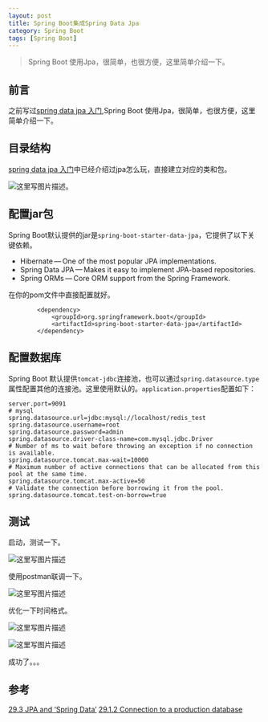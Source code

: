 ```yaml
---
layout: post
title: Spring Boot集成Spring Data Jpa
category: Spring Boot 
tags: [Spring Boot]
---
```

>Spring Boot 使用Jpa，很简单，也很方便，这里简单介绍一下。



## 前言
 
 之前写过[spring data jpa 入门](http://blog.csdn.net/rickyit/article/details/54378695),Spring Boot 使用Jpa，很简单，也很方便，这里简单介绍一下。

## 目录结构

[spring data jpa 入门](http://blog.csdn.net/rickyit/article/details/54378695)中已经介绍过jpa怎么玩，直接建立对应的类和包。

![这里写图片描述](http://img.blog.csdn.net/20170612183748095?watermark/2/text/aHR0cDovL2Jsb2cuY3Nkbi5uZXQvUmlja3lJVA==/font/5a6L5L2T/fontsize/400/fill/I0JBQkFCMA==/dissolve/70/gravity/SouthEast)。

## 配置jar包

Spring Boot默认提供的jar是`spring-boot-starter-data-jpa`，它提供了以下关键依赖。

* Hibernate — One of the most popular JPA implementations.
* Spring Data JPA — Makes it easy to implement JPA-based repositories.
* Spring ORMs — Core ORM support from the Spring Framework.

在你的pom文件中直接配置就好。

```
        <dependency>
            <groupId>org.springframework.boot</groupId>
            <artifactId>spring-boot-starter-data-jpa</artifactId>
        </dependency>
```

## 配置数据库

Spring Boot 默认提供`tomcat-jdbc`连接池，也可以通过`spring.datasource.type`属性配置其他的连接池。这里使用默认的。`application.properties`配置如下：

```
server.port=9091
# mysql
spring.datasource.url=jdbc:mysql://localhost/redis_test
spring.datasource.username=root
spring.datasource.password=admin
spring.datasource.driver-class-name=com.mysql.jdbc.Driver
# Number of ms to wait before throwing an exception if no connection is available.
spring.datasource.tomcat.max-wait=10000
# Maximum number of active connections that can be allocated from this pool at the same time.
spring.datasource.tomcat.max-active=50
# Validate the connection before borrowing it from the pool.
spring.datasource.tomcat.test-on-borrow=true
```

## 测试

启动，测试一下。

![这里写图片描述](http://img.blog.csdn.net/20170613105423484?watermark/2/text/aHR0cDovL2Jsb2cuY3Nkbi5uZXQvUmlja3lJVA==/font/5a6L5L2T/fontsize/400/fill/I0JBQkFCMA==/dissolve/70/gravity/SouthEast)

使用postman联调一下。

![这里写图片描述](http://img.blog.csdn.net/20170613105520906?watermark/2/text/aHR0cDovL2Jsb2cuY3Nkbi5uZXQvUmlja3lJVA==/font/5a6L5L2T/fontsize/400/fill/I0JBQkFCMA==/dissolve/70/gravity/SouthEast)

优化一下时间格式。

![这里写图片描述](http://img.blog.csdn.net/20170613144648482?watermark/2/text/aHR0cDovL2Jsb2cuY3Nkbi5uZXQvUmlja3lJVA==/font/5a6L5L2T/fontsize/400/fill/I0JBQkFCMA==/dissolve/70/gravity/SouthEast)

![这里写图片描述](http://img.blog.csdn.net/20170613144714686?watermark/2/text/aHR0cDovL2Jsb2cuY3Nkbi5uZXQvUmlja3lJVA==/font/5a6L5L2T/fontsize/400/fill/I0JBQkFCMA==/dissolve/70/gravity/SouthEast)

成功了。。。

## 参考

[29.3 JPA and ‘Spring Data’](http://docs.spring.io/spring-boot/docs/1.5.4.RELEASE/reference/htmlsingle/#boot-features-spring-data-jpa-repositories)
[29.1.2 Connection to a production database](http://docs.spring.io/spring-boot/docs/1.5.4.RELEASE/reference/htmlsingle/#boot-features-spring-data-jpa-repositories)
